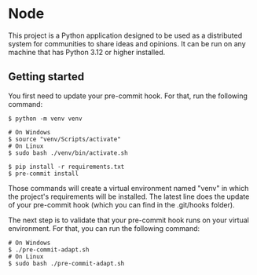 # Node

This project is a Python application designed to be used as a distributed system for communities to share ideas
and opinions. It can be run on any machine that has Python 3.12 or higher installed.

## Getting started
You first need to update your pre-commit hook. For that, run the following command:
```shell
$ python -m venv venv

# On Windows
$ source "venv/Scripts/activate"
# On Linux
$ sudo bash ./venv/bin/activate.sh

$ pip install -r requirements.txt
$ pre-commit install
```

Those commands will create a virtual environment named "venv" in which the project's requirements will be installed.
The latest line does the update of your pre-commit hook (which you can find in the .git/hooks folder).

The next step is to validate that your pre-commit hook runs on your virtual environment.
For that, you can run the following command:
```shell
# On Windows
$ ./pre-commit-adapt.sh
# On Linux
$ sudo bash ./pre-commit-adapt.sh
```
